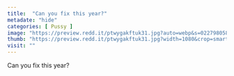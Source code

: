 ```yaml
---
title:  "Can you fix this year?"
metadate: "hide"
categories: [ Pussy ]
image: "https://preview.redd.it/ptwygakftuk31.jpg?auto=webp&s=0227980588e15a69d878b4fbb619ae5e88c4d3c0"
thumb: "https://preview.redd.it/ptwygakftuk31.jpg?width=1080&crop=smart&auto=webp&s=440e48643a85d97f0c7512a4b65e3468c36180c0"
visit: ""
---
```

Can you fix this year?

